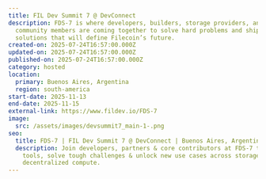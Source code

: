 ```yaml
---
title: FIL Dev Summit 7 @ DevConnect
description: FDS-7 is where developers, builders, storage providers, and
  community members are coming together to solve hard problems and ship
  solutions that will define Filecoin’s future.
created-on: 2025-07-24T16:57:00.000Z
updated-on: 2025-07-24T16:57:00.000Z
published-on: 2025-07-24T16:57:00.000Z
category: hosted
location:
  primary: Buenos Aires, Argentina
  region: south-america
start-date: 2025-11-13
end-date: 2025-11-15
external-link: https://www.fildev.io/FDS-7
image:
  src: /assets/images/devsummit7_main-1-.png
seo:
  title: FDS-7 | FIL Dev Summit 7 @ DevConnect | Buenos Aires, Argentina
  description: Join developers, partners & core contributors at FDS-7 to build
    tools, solve tough challenges & unlock new use cases across storage, AI, and
    decentralized compute.
---
```

